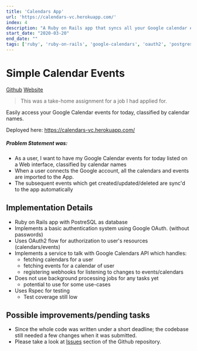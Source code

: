 ```yaml
---
title: 'Calendars App'
url: 'https://calendars-vc.herokuapp.com/'
index: 4
description: "A Ruby on Rails app that syncs all your Google calendar events and presents them in a simple UI"
start_date: "2020-03-20"
end_date: ""
tags: ['ruby', 'ruby-on-rails', 'google-calendars', 'oauth2', 'postgresql', 'full-stack']
---
```


# Simple Calendar Events

<a href="https://github.com/virajvchavan/calendar_app" class="project_linkouts" target='_blank'>Github</a>
<a href="https://calendars-vc.herokuapp.com/" class="project_linkouts" target='_blank'>Website</a>

> This was a take-home assignment for a job I had applied for.

Easily access your Google Calendar events for today, classified by calendar names.

Deployed here: https://calendars-vc.herokuapp.com/

##### Problem Statement was:
- As a user, I want to have my Google Calendar events for today listed on a Web interface,
classified by calendar names
- When a user connects the Google account, all the calendars and events are imported to the App.
- The subsequent events which get created/updated/deleted are sync'd to the app automatically

## Implementation Details
- Ruby on Rails app with PostreSQL as database
- Implements a basic authentication system using Google OAuth. (without passwords)
- Uses OAuth2 flow for authorization to user's resources (calendars/events)
- Implements a service to talk with Google Calendars API which handles:
  - fetching calendars for a user
  - fetching events for a calendar of user
  - registering webhooks for listening to changes to events/calendars
- Does not use background processing jobs for any tasks yet
  - potential to use for some use-cases
- Uses Rspec for testing
  - Test coverage still low

## Possible improvements/pending tasks
- Since the whole code was written under a short deadline; the codebase still needed a few changes when it was submitted.
- Please take a look at <a href="https://github.com/virajvchavan/calendar_app/issues" target='_blank'>Issues</a> section of the Github repository.

